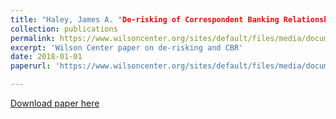 ```yaml
---
title: "Haley, James A. "De-risking of Correspondent Banking Relationships: Threats, Challenges and Opportunities." Wilson Center, January 2018."
collection: publications
permalink: https://www.wilsoncenter.org/sites/default/files/media/documents/article/2018_haley_report-edits-2-2018-final.pdf
excerpt: 'Wilson Center paper on de-risking and CBR'
date: 2018-01-01
paperurl: 'https://www.wilsoncenter.org/sites/default/files/media/documents/article/2018_haley_report-edits-2-2018-final.pdf'

---
```




[Download paper here](https://www.wilsoncenter.org/sites/default/files/media/documents/article/2018_haley_report-edits-2-2018-final.pdf)
